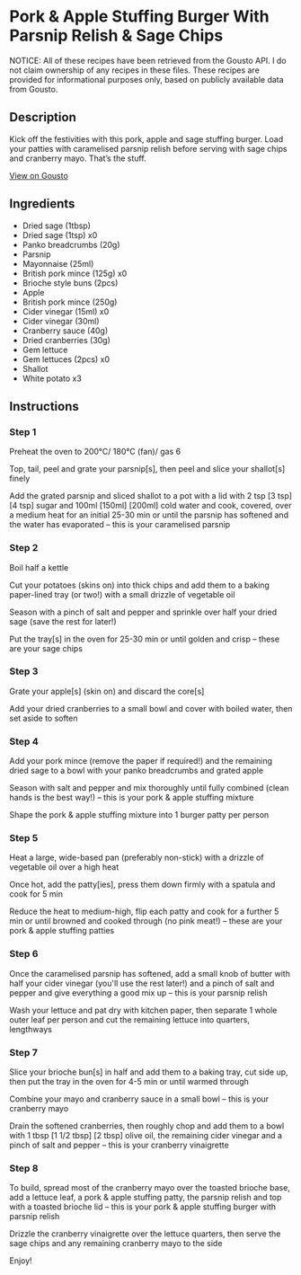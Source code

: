 # Pork & Apple Stuffing Burger With Parsnip Relish & Sage Chips

NOTICE: All of these recipes have been retrieved from the Gousto API. I do not claim ownership of any recipes in these files. These recipes are provided for informational purposes only, based on publicly available data from Gousto.

## Description

Kick off the festivities with this pork, apple and sage stuffing burger. Load your patties with caramelised parsnip relish before serving with sage chips and cranberry mayo. That’s the stuff.


[View on Gousto](https://www.gousto.co.uk/recipes/cookbook/pork-apple-stuffing-burger-with-parsnip-relish-sage-chips)

## Ingredients

- Dried sage (1tbsp)
- Dried sage (1tsp) x0
- Panko breadcrumbs (20g)
- Parsnip
- Mayonnaise (25ml)
- British pork mince (125g) x0
- Brioche style buns (2pcs)
- Apple
- British pork mince (250g)
- Cider vinegar (15ml) x0
- Cider vinegar (30ml)
- Cranberry sauce (40g)
- Dried cranberries (30g)
- Gem lettuce
- Gem lettuces (2pcs) x0
- Shallot
- White potato x3

## Instructions


### Step 1

Preheat the oven to 200°C/ 180°C (fan)/ gas 6

Top, tail, peel and grate your parsnip[s], then peel and slice your shallot[s] finely

Add the grated parsnip and sliced shallot to a pot with a lid with 2 tsp <span class="text-purple">[3 tsp]</span> <span class="text-danger">[4 tsp] </span>sugar and 100ml <span class="text-purple">[150ml]</span> <span class="text-danger">[200ml]</span> cold water and cook, covered, over a medium heat for an initial 25-30 min or until the parsnip has softened and the water has evaporated – this is your caramelised parsnip


### Step 2

Boil half a kettle

Cut your potatoes (skins on) into thick chips and add them to a baking paper-lined tray (or two!) with a small drizzle of vegetable oil

Season with a pinch of salt and pepper and sprinkle over half your dried sage (save the rest for later!)

Put the tray[s] in the oven for 25-30 min or until golden and crisp – these are your sage chips


### Step 3

Grate your apple[s] (skin on) and discard the core[s]

Add your dried cranberries to a small bowl and cover with boiled water, then set aside to soften


### Step 4

Add your pork mince (remove the paper if required!) and the remaining dried sage to a bowl with your panko breadcrumbs and grated apple

Season with salt and pepper and mix thoroughly until fully combined (clean hands is the best way!) – this is your pork & apple stuffing mixture

Shape the pork & apple stuffing mixture into 1<span class="text-danger"> </span>burger patty per person


### Step 5

Heat a large, wide-based pan (preferably non-stick) with a drizzle of vegetable oil over a high heat

Once hot, add the patty[ies], press them down firmly with a spatula and cook for 5 min

Reduce the heat to medium-high, flip each patty and cook for a further 5 min or until browned and cooked through (no pink meat!) – these are your pork & apple stuffing patties


### Step 6

Once the caramelised parsnip has softened, add a small knob of butter with half your cider vinegar (you'll use the rest later!) and a pinch of salt and pepper and give everything a good mix up – this is your parsnip relish

Wash your lettuce and pat dry with kitchen paper, then separate 1 whole outer leaf per person and cut the remaining lettuce into quarters, lengthways


### Step 7

Slice your brioche bun[s] in half and add them to a baking tray, cut side up, then put the tray in the oven for 4-5 min or until warmed through

Combine your mayo and cranberry sauce in a small bowl – this is your cranberry mayo

Drain the softened cranberries, then roughly chop and add them to a bowl with 1 tbsp <span class="text-purple">[1 1/2 tbsp]</span> <span class="text-danger">[2 tbsp] </span>olive oil, the remaining cider vinegar and a pinch of salt and pepper – this is your cranberry vinaigrette

### Step 8

To build, spread most of the cranberry mayo over the toasted brioche base, add a lettuce leaf, a pork & apple stuffing patty, the parsnip relish and top with a toasted brioche lid – this is your pork & apple stuffing burger with parsnip relish

Drizzle the cranberry vinaigrette over the lettuce quarters, then serve the sage chips and any remaining cranberry mayo to the side

Enjoy!

